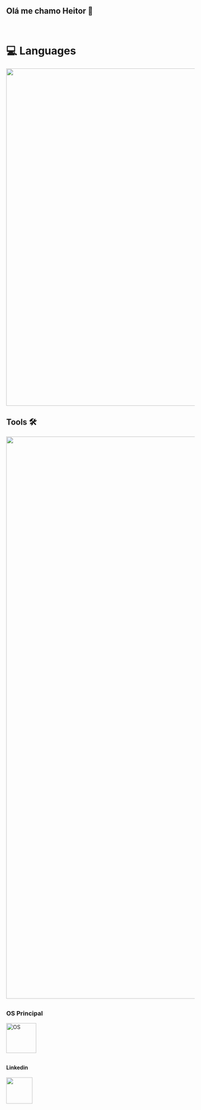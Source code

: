 ## Olá me chamo Heitor 👋

<div style="display: inlineblock"><br>
<h1> 💻 Languages </h1>
<div align="left">
  <img src="https://skillicons.dev/icons?i=java,kotlin,bash,javascript,typescript,py,nodejs,go,cpp,html,css" width="900"/>
 </div>
</div>

 <h2>Tools 🛠️</h2>
<div align="left">
  <img src="https://skillicons.dev/icons?i=mysql,postgres,androidstudio,dynamodb,azure,vercel,tailwind,fastapi,docker,git,aws,arduino,postman,linux" width="1500"/>
 </div>
</div>

##
<div style="display: inlineblock">
     <h3>OS Principal</h3> 
 <div >
  <img  alt="OS"  width="80" src="https://skillicons.dev/icons?i=debian">
 </div>   
</div>

##
<h4>Linkedin</h4>
<div>
   <a href="https://www.linkedin.com/in/heitorhsantos/" target="_blank"><img src="https://skillicons.dev/icons?i=linkedin" width="70"/></a>
</div>
